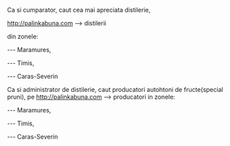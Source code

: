 Ca si cumparator, caut cea mai apreciata distilerie,

http://palinkabuna.com --> distilerii

din zonele:


 --- Maramures,

 --- Timis,

 --- Caras-Severin


Ca si administrator de distilerie, caut producatori autohtoni de fructe(special pruni), pe http://palinkabuna.com --> producatori in zonele:

 --- Maramures,

 --- Timis,

 --- Caras-Severin


